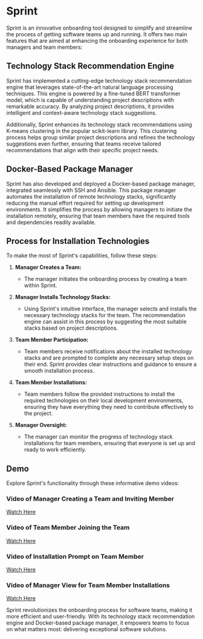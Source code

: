 # Sprint

Sprint is an innovative onboarding tool designed to simplify and streamline the process of getting software teams up and running. It offers two main features that are aimed at enhancing the onboarding experience for both managers and team members:

## Technology Stack Recommendation Engine
Sprint has implemented a cutting-edge technology stack recommendation engine that leverages state-of-the-art natural language processing techniques. This engine is powered by a fine-tuned BERT transformer model, which is capable of understanding project descriptions with remarkable accuracy. By analyzing project descriptions, it provides intelligent and context-aware technology stack suggestions.

Additionally, Sprint enhances its technology stack recommendations using K-means clustering in the popular scikit-learn library. This clustering process helps group similar project descriptions and refines the technology suggestions even further, ensuring that teams receive tailored recommendations that align with their specific project needs.

## Docker-Based Package Manager
Sprint has also developed and deployed a Docker-based package manager, integrated seamlessly with SSH and Ansible. This package manager automates the installation of remote technology stacks, significantly reducing the manual effort required for setting up development environments. It simplifies the process by allowing managers to initiate the installation remotely, ensuring that team members have the required tools and dependencies readily available.

## Process for Installation Technologies
To make the most of Sprint's capabilities, follow these steps:

1. **Manager Creates a Team:**
   - The manager initiates the onboarding process by creating a team within Sprint.

2. **Manager Installs Technology Stacks:**
   - Using Sprint's intuitive interface, the manager selects and installs the necessary technology stacks for the team. The recommendation engine can assist in this process by suggesting the most suitable stacks based on project descriptions.

3. **Team Member Participation:**
   - Team members receive notifications about the installed technology stacks and are prompted to complete any necessary setup steps on their end. Sprint provides clear instructions and guidance to ensure a smooth installation process.

4. **Team Member Installations:**
   - Team members follow the provided instructions to install the required technologies on their local development environments, ensuring they have everything they need to contribute effectively to the project.

5. **Manager Oversight:**
   - The manager can monitor the progress of technology stack installations for team members, ensuring that everyone is set up and ready to work efficiently.

## Demo
Explore Sprint's functionality through these informative demo videos:

### Video of Manager Creating a Team and Inviting Member
[Watch Here](https://github.com/TheSprintTeam/.github/assets/90528127/54a43953-5123-4968-9daf-46d7f151d30f)

### Video of Team Member Joining the Team
[Watch Here](https://github.com/TheSprintTeam/.github/assets/90528127/1c70a733-88bc-49dc-8e0d-590a6e679533)

### Video of Installation Prompt on Team Member
[Watch Here](https://github.com/TheSprintTeam/.github/assets/72236623/c3e0d802-c897-4c08-80c5-09ef4a3463bb)

### Video of Manager View for Team Member Installations
[Watch Here](https://github.com/TheSprintTeam/.github/assets/90528127/a50544d8-e50f-4bfc-a1e2-80a2b32771ea)

Sprint revolutionizes the onboarding process for software teams, making it more efficient and user-friendly. With its technology stack recommendation engine and Docker-based package manager, it empowers teams to focus on what matters most: delivering exceptional software solutions.
